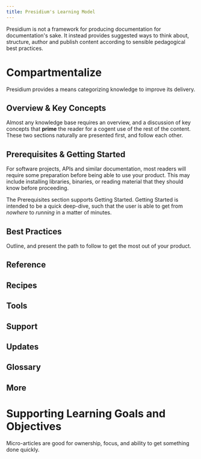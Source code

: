```yaml
---
title: Presidium's Learning Model
---
```


Presidium is not a framework for producing documentation for documentation's sake. It instead provides suggested ways to think about, structure, author and publish content according to sensible pedagogical best practices.

# Compartmentalize

Presidium provides a means categorizing knowledge to improve its delivery.

## Overview & Key Concepts

Almost any knowledge base requires an overview, and a discussion of key concepts that **prime** the reader for a cogent use of the rest of the content. These two sections naturally are presented first, and follow each other.

## Prerequisites & Getting Started

For software projects, APIs and similar documentation, most readers will require some preparation before being able to use your product. This may include installing libraries, binaries, or reading material that they should know before proceeding.

The Prerequisites section supports Getting Started. Getting Started is intended to be a quick deep-dive, such that the user is able to get from *nowhere* to *running* in a matter of minutes.

## Best Practices

Outline, and present the path to follow to get the most out of your product.

## Reference

## Recipes

## Tools

## Support

## Updates

## Glossary

## More

# Supporting Learning Goals and Objectives

Micro-articles are good for ownership, focus, and ability to get something done quickly.
